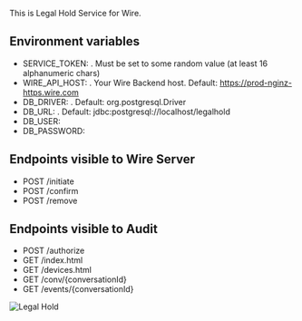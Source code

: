 This is Legal Hold Service for Wire.

## Environment variables
- SERVICE_TOKEN: <mandatory>. Must be set to some random value (at least 16 alphanumeric chars)
- WIRE_API_HOST: <optional>. Your Wire Backend host. Default: https://prod-nginz-https.wire.com
- DB_DRIVER: <optional>. Default: org.postgresql.Driver
- DB_URL: <mandatory>. Default: jdbc:postgresql://localhost/legalhold
- DB_USER:
- DB_PASSWORD:

## Endpoints visible to Wire Server
- POST    /initiate
- POST    /confirm
- POST    /remove

## Endpoints visible to Audit
- POST    /authorize
- GET     /index.html 
- GET     /devices.html 
- GET     /conv/{conversationId} 
- GET     /events/{conversationId} 

![Legal Hold](https://i.imgur.com/AQxzBGl.png)